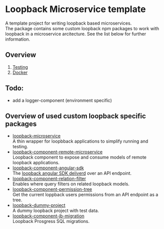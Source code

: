# Loopback Microservice template

A template project for writing loopback based microservices.  
The package contains some custom loopback npm packages to work with loopback in a microservice arcitecture. See the list below for further information.

## Overview

  1. [Testing](testing.md)
  1. [Docker](docker.md)

## Todo:

  - add a logger-component (environment specific)


## Overview of used custom loopback specific packages

- [loopback-microservice](https://github.com/joinbox/loopback-microservice)  
A thin wrapper for loopbback applications to simplify running and testing.
- [loopback-component-remote-microservice](https://github.com/joinbox/loopback-component-remote-microservice)  
Loopback component to expose and consume models of remote loopback applications.
- [loopback-component-angular-sdk](https://github.com/joinbox/loopback-component-angular-sdk)  
The [loopback angular SDK deliverd](https://loopback.io/doc/en/lb3/AngularJS-JavaScript-SDK.html) over an API endpoint.
- [loopback-component-relation-filter](https://github.com/joinbox/loopback-component-relation-filter)  
Enables where query filters on related loopback models.
- [loopback-component-permission-tree](https://github.com/joinbox/loopback-component-permission-tree)  
Get the current loppback users permissions from an API endpoint as a tree.
- [loopback-dummy-project](https://github.com/joinbox/loopback-dummy-project)  
A dummy loopback project with test data.
- [loopback-component-jb-migration](https://github.com/joinbox/loopback-component-jb-migration/tree/initial-setup)  
Loopback Prosgress SQL migrations.
